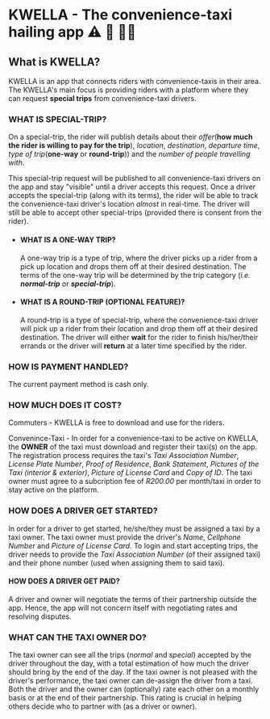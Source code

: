 # KWELLA - The convenience-taxi hailing app ⚠️ 🚧 👷‍♂️

## What is KWELLA?

KWELLA is an app that connects riders with convenience-taxis in their area. The KWELLA's main focus is providing riders with a platform where they can request **special trips** from convenience-taxi drivers.

### WHAT IS SPECIAL-TRIP?

On a special-trip, the rider will publish details about their _offer_(**how much the rider is willing to pay for the trip**), _location_, _destination_, _departure time_, _type of trip_(**one-way** or **round-trip**)) and the _number of people travelling with_.

This special-trip request will be published to all convenience-taxi drivers on the app and stay "visible" until a driver accepts this request. Once a driver accepts the special-trip (along with its terms), the rider will be able to track the convenience-taxi driver's location _almost_ in real-time. The driver will still be able to accept other special-trips (provided there is consent from the rider).

* #### WHAT IS A ONE-WAY TRIP?

  A one-way trip is a type of trip, where the driver picks up a rider from a pick up location and drops them off at their desired destination. The terms of the one-way trip will be determined by the trip category (_i.e._ **_normal-trip_** or **_special-trip_**).

* #### WHAT IS A ROUND-TRIP (OPTIONAL FEATURE)?

  A round-trip is a type of special-trip, where the convenience-taxi driver will pick up a rider from their location and drop them off at their desired destination. The driver will either **wait** for the rider to finish his/her/their errands or the driver will **return** at a later time specified by the rider.

### HOW IS PAYMENT HANDLED?

The current payment method is cash only.

### HOW MUCH DOES IT COST?

Commuters - KWELLA is free to download and use for the riders.

Convenince-Taxi - In order for a convenience-taxi to be active on KWELLA, the **OWNER** of the taxi must download and register their taxi(s) on the app. The registration process requires the taxi's _Taxi Association Number_, _License Plate Number_, _Proof of Residence_, _Bank Statement_, _Pictures of the Taxi (interior & exterior)_, _Picture of License Card_ and _Copy of ID_. The taxi owner must agree to a subcription fee of _R200.00_ per month/taxi in order to stay active on the platform.

### HOW DOES A DRIVER GET STARTED?

In order for a driver to get started, he/she/they must be assigned a taxi by a taxi owner. The taxi owner must provide the driver's _Name_, _Cellphone Number_ and _Picture of License Card_. To login and start accepting trips, the driver needs to provide the _Taxi Association Number_ (of their assigned taxi) and their phone number (used when assigning them to said taxi).

#### HOW DOES A DRIVER GET PAID?

A driver and owner will negotiate the terms of their partnership outside the app. Hence, the app will not concern itself with negotiating rates and resolving disputes.

### WHAT CAN THE TAXI OWNER DO?

The taxi owner can see all the trips (_normal_ and _special_) accepted by the driver throughout the day, with a total estimation of how much the driver should bring by the end of the day. If the taxi owner is not pleased with the driver's performance, the taxi owner can de-assign the driver from a taxi. Both the driver and the owner can (optionally) rate each other on a monthly basis or at the end of their partnership. This rating is crucial in helping others decide who to partner with (as a driver or owner).
